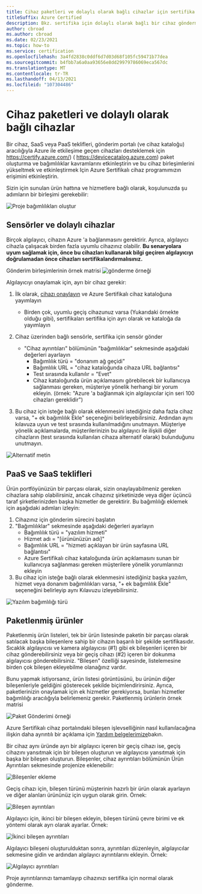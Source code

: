 ```yaml
---
title: Cihaz paketleri ve dolaylı olarak bağlı cihazlar için sertifika
titleSuffix: Azure Certified
description: Bkz. sertifika için dolaylı olarak bağlı bir cihaz gönderme.
author: cbroad
ms.author: cbroad
ms.date: 02/23/2021
ms.topic: how-to
ms.service: certification
ms.openlocfilehash: 3a4fd2838c0ddf6d7d03d68f105fc59471b77dea
ms.sourcegitcommit: b4fbb7a6a0aa93656e8dd29979786069eca567dc
ms.translationtype: MT
ms.contentlocale: tr-TR
ms.lasthandoff: 04/13/2021
ms.locfileid: "107304486"
---
```

# <a name="device-bundles-and-indirectly-connected-devices"></a>Cihaz paketleri ve dolaylı olarak bağlı cihazlar

Bir cihaz, SaaS veya PaaS teklifleri, gönderim portalı (ve cihaz kataloğu) aracılığıyla Azure ile etkileşime geçen cihazları desteklemek için https://certify.azure.com/) ( https://devicecatalog.azure.com) paket oluşturma ve bağımlılıklar kavramlarını etkinleştirin ve bu cihaz birleşimlerini yükseltmek ve etkinleştirmek Için Azure Sertifikalı cihaz programımızın erişimini etkinleştirin.

Sizin için sunulan ürün hattına ve hizmetlere bağlı olarak, koşulunuzda şu adımların bir birleşimi gerekebilir:


![Proje bağımlılıkları oluştur](./media/indirect-connected-device/picture-1.png )
## <a name="sensors-and-indirect-devices"></a>Sensörler ve dolaylı cihazlar
Birçok algılayıcı, cihazın Azure 'a bağlanmasını gerektirir. Ayrıca, algılayıcı cihazla çalışacak birden fazla uyumlu cihazınız olabilir. **Bu senaryolara uyum sağlamak için, önce bu cihazları kullanarak bilgi geçiren algılayıcıyı doğrulamadan önce cihazları sertifikalandırmalısınız.**

Gönderim birleşimlerinin örnek matrisi ![ gönderme örneği](./media/indirect-connected-device/picture-2.png )

Algılayıcıyı onaylamak için, ayrı bir cihaz gerekir:
1.  İlk olarak, [cihazı onaylayın](https://certify.azure.com) ve Azure Sertifikalı cihaz kataloğuna yayımlayın
    - Birden çok, uyumlu geçiş cihazunuz varsa (Yukarıdaki örnekte olduğu gibi), sertifikaları sertifika için ayrı olarak ve kataloğa da yayımlayın
2.  Cihaz üzerinden bağlı sensörle, sertifika için sensör gönder
    * "Cihaz ayrıntıları&quot; bölümünün &quot;bağımlılıklar&quot; sekmesinde aşağıdaki değerleri ayarlayın
        * Bağımlılık türü = &quot;donanım ağ geçidi&quot;
        * Bağımlılık URL = &quot;cihaz kataloğunda cihaza URL bağlantısı&quot;
        * Test sırasında kullanılır = &quot;Evet&quot;
        * Cihaz kataloğunda ürün açıklamasını görebilecek bir kullanıcıya sağlanması gereken, müşteriye yönelik herhangi bir yorum ekleyin. (örnek: &quot;Azure 'a bağlanmak için algılayıcılar için seri 100 cihazları gereklidir")

3.  Bu cihaz için isteğe bağlı olarak eklenmesini istediğiniz daha fazla cihaz varsa, "+ ek bağımlılık Ekle" seçeneğini belirleyebilirsiniz. Ardından aynı kılavuza uyun ve test sırasında kullanılmadığını unutmayın. Müşteriye yönelik açıklamalarda, müşterilerinizin bu algılayıcı ile ilişkili diğer cihazların (test sırasında kullanılan cihaza alternatif olarak) bulunduğunu unutmayın.

![Alternatif metin](./media/indirect-connected-device/picture-3.png "Donanım bağımlılığı türü")

## <a name="paas-and-saas-offerings"></a>PaaS ve SaaS teklifleri
Ürün portföyünüzün bir parçası olarak, sizin onaylayabilmeniz gereken cihazlara sahip olabilirsiniz, ancak cihazınız şirketinizde veya diğer üçüncü taraf şirketlerinizden başka hizmetler de gerektirir. Bu bağımlılığı eklemek için aşağıdaki adımları izleyin:
1. Cihazınız için gönderim sürecini başlatın
2. "Bağımlılıklar" sekmesinde aşağıdaki değerleri ayarlayın
    - Bağımlılık türü = "yazılım hizmeti"
    - Hizmet adı = "[ürününüzün adı]"
    - Bağımlılık URL = "hizmeti açıklayan bir ürün sayfasına URL bağlantısı"
    - Azure Sertifikalı cihaz kataloğunda ürün açıklamasını sunan bir kullanıcıya sağlanması gereken müşterilere yönelik yorumlarınızı ekleyin
3. Bu cihaz için isteğe bağlı olarak eklenmesini istediğiniz başka yazılım, hizmet veya donanım bağımlılıkları varsa, "+ ek bağımlılık Ekle" seçeneğini belirleyip aynı Kılavuzu izleyebilirsiniz.

![Yazılım bağımlılığı türü](./media/indirect-connected-device/picture-4.png )

## <a name="bundled-products"></a>Paketlenmiş ürünler
Paketlenmiş ürün listeleri, tek bir ürün listesinde paketin bir parçası olarak satılacak başka bileşenlere sahip bir cihazın başarılı bir şekilde sertifikasıdır. Sıcaklık algılayıcısı ve kamera algılayıcısı (#1) gibi ek bileşenleri içeren bir cihaz gönderebilirsiniz veya bir geçiş cihazı (#2) içeren bir dokunma algılayıcısı gönderebilirsiniz. "Bileşen" özelliği sayesinde, listelemesine birden çok bileşen ekleyebilme olanağınız vardır.

Bunu yapmak istiyorsanız, ürün listesi görüntüsünü, bu ürünün diğer bileşenleriyle geldiğini gösterecek şekilde biçimlendirirsiniz.  Ayrıca, paketlerinizin onaylamak için ek hizmetler gerekiyorsa, bunları hizmetler bağımlılığı aracılığıyla belirlemeniz gerekir.
Paketlenmiş ürünlerin örnek matrisi

![Paket Gönderimi örneği](./media/indirect-connected-device/picture-5.png )

Azure Sertifikalı cihaz portalındaki bileşen işlevselliğinin nasıl kullanılacağına ilişkin daha ayrıntılı bir açıklama için [Yardım belgelerimize](./how-to-using-the-components-feature.md)bakın. 

Bir cihaz aynı üründe ayrı bir algılayıcı içeren bir geçiş cihazı ise, geçiş cihazını yansıtmak için bir bileşen oluşturun ve algılayıcısı yansıtmak için başka bir bileşen oluşturun. Bileşenler, cihaz ayrıntıları bölümünün Ürün Ayrıntıları sekmesinde projenize eklenebilir:

![Bileşenler ekleme](./media/indirect-connected-device/picture-6.png )

Geçiş cihazı için, bileşen türünü müşterinin hazırlı bir ürün olarak ayarlayın ve diğer alanları ürününüz için uygun olarak girin. Örnek:

![Bileşen ayrıntıları](./media/indirect-connected-device/picture-7.png )

Algılayıcı için, ikinci bir bileşen ekleyin, bileşen türünü çevre birimi ve ek yöntemi olarak ayrı olarak ayarlar. Örnek:

![İkinci bileşen ayrıntıları](./media/indirect-connected-device/picture-8.png )

Algılayıcı bileşeni oluşturulduktan sonra, ayrıntıları düzenleyin, algılayıcılar sekmesine gidin ve ardından algılayıcı ayrıntılarını ekleyin. Örnek:

![Algılayıcı ayrıntıları](./media/indirect-connected-device/picture-9.png )

Proje ayrıntılarınızı tamamlayıp cihazınızı sertifika için normal olarak gönderme.

